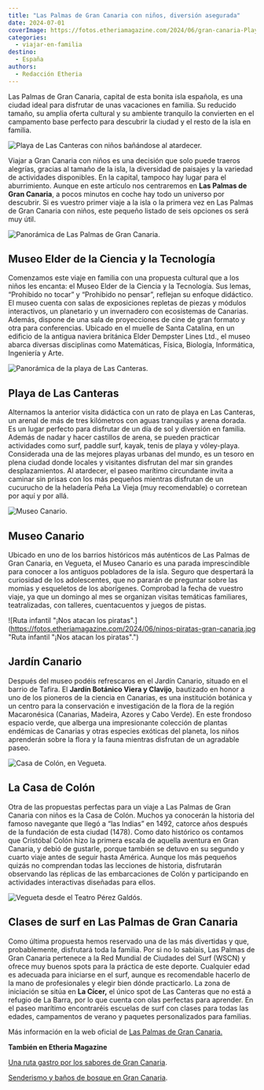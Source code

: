 ```yaml
---
title: "Las Palmas de Gran Canaria con niños, diversión asegurada"
date: 2024-07-01
coverImage: https://fotos.etheriamagazine.com/2024/06/gran-canaria-Playa-Las-Canteras.jpg
categories: 
  - viajar-en-familia
destino: 
  - España
authors: 
  - Redacción Etheria
---
```


Las Palmas de Gran Canaria, capital de esta bonita isla española, es una ciudad ideal 
para disfrutar de unas vacaciones en familia. Su reducido tamaño, su amplia oferta 
cultural y su ambiente tranquilo la convierten en el campamento base perfecto para 
descubrir la ciudad y el resto de la isla en familia. 

![Playa de Las Canteras con niños bañándose al atardecer.](https://fotos.etheriamagazine.com/2024/06/gran-canaria-Playa-Las-Canteras.jpg "Playa de Las Canteras al atardecer. © Nacho González/ LPAvisit")

Viajar a Gran Canaria con niños es una decisión que solo puede traeros alegrías, gracias 
al tamaño de la isla, la diversidad de paisajes y la variedad de actividades 
disponibles. En la capital, tampoco hay lugar para el aburrimiento. Aunque en este 
artículo nos centraremos en **Las Palmas de Gran Canaria**, a pocos minutos en coche hay 
todo un universo por descubrir. Si es vuestro primer viaje a la isla o la primera vez en 
Las Palmas de Gran Canaria con niños, este pequeño listado de seis opciones os será muy 
útil. 

![Panorámica de Las Palmas de Gran Canaria.](https://fotos.etheriamagazine.com/2024/06/las-palmas-gran-canaria.jpg "Vista de Las Palmas de Gran Canaria. © Nacho González")

## Museo Elder de la Ciencia y la Tecnología

Comenzamos este viaje en familia con una propuesta cultural que a los niños les encanta: 
el Museo Elder de la Ciencia y la Tecnología. Sus lemas, “Prohibido no tocar” y 
“Prohibido no pensar”, reflejan su enfoque didáctico. El museo cuenta con salas de 
exposiciones repletas de piezas y módulos interactivos, un planetario y un invernadero 
con ecosistemas de Canarias. Además, dispone de una sala de proyecciones de cine de gran 
formato y otra para conferencias. Ubicado en el muelle de Santa Catalina, en un edificio 
de la antigua naviera británica Elder Dempster Lines Ltd., el museo abarca diversas 
disciplinas como Matemáticas, Física, Biología, Informática, Ingeniería y Arte. 

![Panorámica de la playa de Las Canteras.](https://fotos.etheriamagazine.com/2024/06/gran-canaria-Las-Canteras.jpg "Panorámica de la playa de Las Canteras. © Nacho González")

## Playa de Las Canteras

Alternamos la anterior visita didáctica con un rato de playa en Las Canteras, un arenal 
de más de tres kilómetros con aguas tranquilas y arena dorada. Es un lugar perfecto para 
disfrutar de un día de sol y diversión en familia. Además de nadar y hacer castillos de 
arena, se pueden practicar actividades como surf, paddle surf, kayak, tenis de playa y 
vóley-playa. Considerada una de las mejores playas urbanas del mundo, es un tesoro en 
plena ciudad donde locales y visitantes disfrutan del mar sin grandes desplazamientos. 
Al atardecer, el paseo marítimo circundante invita a caminar sin prisas con los más 
pequeños mientras disfrutan de un cucurucho de la heladería Peña La Vieja (muy 
recomendable) o corretean por aquí y por allá. 

![Museo Canario.](https://fotos.etheriamagazine.com/2024/06/Museo-Canario.jpg "Museo Canario.")

## Museo Canario

Ubicado en uno de los barrios históricos más auténticos de Las Palmas de Gran Canaria, 
en Vegueta, el Museo Canario es una parada imprescindible para conocer a los antiguos 
pobladores de la isla. Seguro que despertará la curiosidad de los adolescentes, que no 
pararán de preguntar sobre las momias y esqueletos de los aborígenes. Comprobad la fecha 
de vuestro viaje, ya que un domingo al mes se organizan visitas temáticas familiares, 
teatralizadas, con talleres, cuentacuentos y juegos de pistas. 

![Ruta infantil "¡Nos atacan los piratas".](https://fotos.etheriamagazine.com/2024/06/ninos-piratas-gran-canaria.jpg "Ruta infantil "¡Nos atacan los piratas".")

## Jardín Canario

Después del museo podéis refrescaros en el Jardín Canario, situado en el barrio de 
Tafira. El **Jardín Botánico Viera y Clavijo**, bautizado en honor a uno de los pioneros 
de la ciencia en Canarias, es una institución botánica y un centro para la conservación 
e investigación de la flora de la región Macaronésica (Canarias, Madeira, Azores y Cabo 
Verde). En este frondoso espacio verde, que alberga una impresionante colección de 
plantas endémicas de Canarias y otras especies exóticas del planeta, los niños 
aprenderán sobre la flora y la fauna mientras disfrutan de un agradable paseo. 

![Casa de Colón, en Vegueta.](https://fotos.etheriamagazine.com/2024/06/Casa-Colon-gran-canaria.jpg "Casa de Colón, en Vegueta. © Nacho González/ LPAvisit")

## La Casa de Colón

Otra de las propuestas perfectas para un viaje a Las Palmas de Gran Canaria con niños es 
la Casa de Colón. Muchos ya conocerán la historia del famoso navegante que llegó a “las 
Indias” en 1492, catorce años después de la fundación de esta ciudad (1478). Como dato 
histórico os contamos que Cristóbal Colón hizo la primera escala de aquella aventura en 
Gran Canaria, y debió de gustarle, porque también se detuvo en su segundo y cuarto viaje 
antes de seguir hasta América. Aunque los más pequeños quizás no comprendan todas las 
lecciones de historia, disfrutarán observando las réplicas de las embarcaciones de Colón 
y participando en actividades interactivas diseñadas para ellos. 

![Vegueta desde el Teatro Pérez Galdós.](https://fotos.etheriamagazine.com/2024/06/Vegueta-palmas-gran-canaria.jpg "Vegueta desde el Teatro Pérez Galdós. © Nacho González")

## Clases de surf en Las Palmas de Gran Canaria

Como última propuesta hemos reservado una de las más divertidas y que, probablemente, 
disfrutará toda la familia. Por si no lo sabíais, Las Palmas de Gran Canaria pertenece a 
la Red Mundial de Ciudades del Surf (WSCN) y ofrece muy buenos spots para la práctica de 
este deporte. Cualquier edad es adecuada para iniciarse en el surf, aunque es 
recomendable hacerlo de la mano de profesionales y elegir bien dónde practicarlo. La 
zona de iniciación se sitúa en **La Cícer,** el único spot de Las Canteras que no está a 
refugio de La Barra, por lo que cuenta con olas perfectas para aprender. En el paseo 
marítimo encontraréis escuelas de surf con clases para todas las edades, campamentos de 
verano y paquetes personalizados para familias. 

Más información en la web oficial de [Las Palmas de Gran 
Canaria](https://lpavisit.com/es/)[.](http://www.LPAvisit.com) 

**También en Etheria Magazine** 

[Una ruta gastro por los sabores de Gran 
Canaria](https://etheriamagazine.com/2023/07/24/que-donde-comer-gran-canaria/). 

[Senderismo y baños de bosque en Gran 
Canaria](https://etheriamagazine.com/2018/05/03/senderismo-gran-canaria-banos-de-bosque/).
